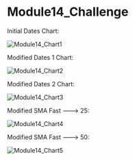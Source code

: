 # Module14_Challenge

Initial Dates Chart:

![Module14_Chart1](https://user-images.githubusercontent.com/35455504/133687140-125a97b1-387a-4435-8a28-9fef48733b3e.png)

Modified Dates 1 Chart:

![Module14_Chart2](https://user-images.githubusercontent.com/35455504/133690462-a9f0e32e-6d70-4faf-87be-37df06ffe656.png)

Modified Dates 2 Chart:

![Module14_Chart3](https://user-images.githubusercontent.com/35455504/133690789-0a0f6bf6-340c-4a1d-b978-14f1aa071d8f.png)

Modified SMA Fast ---> 25:

![Module14_Chart4](https://user-images.githubusercontent.com/35455504/133692203-2e6155e3-5218-4d77-b4d5-6be25ae8a496.png)

Modified SMA Fast ---> 50:

![Module14_Chart5](https://user-images.githubusercontent.com/35455504/133692452-f8b727c0-1167-41cf-97fa-6c278525615e.png)

